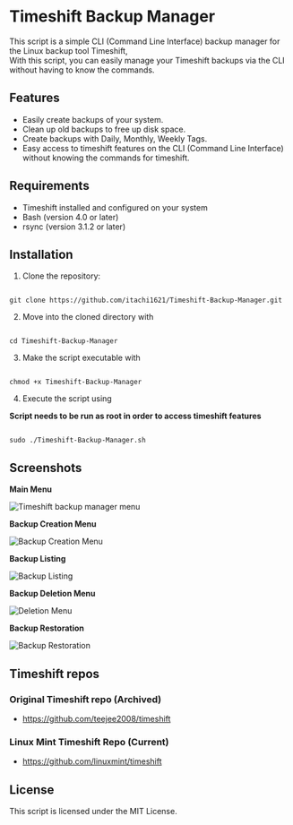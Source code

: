# Timeshift Backup Manager

This script is a simple CLI (Command Line Interface) backup manager for the Linux backup tool Timeshift,  
With this script, you can easily manage your Timeshift backups via the CLI
without having to know the commands.


## Features
- Easily create backups of your system.
- Clean up old backups to free up disk space.
- Create backups with Daily, Monthly, Weekly Tags.
- Easy access to timeshift features on the CLI (Command Line Interface) without knowing the commands for timeshift.

## Requirements
- Timeshift installed and configured on your system
- Bash (version 4.0 or later)
- rsync (version 3.1.2 or later)

## Installation

1. Clone the repository: 
``` 

git clone https://github.com/itachi1621/Timeshift-Backup-Manager.git 

```
2. Move into the cloned directory with 

``` 

cd Timeshift-Backup-Manager 

```
3. Make the script executable with

``` 

chmod +x Timeshift-Backup-Manager 

```
4. Execute the script using

 **Script needs to be run as root in order to access timeshift features**

``` 

sudo ./Timeshift-Backup-Manager.sh 

```


## Screenshots

**Main Menu**

![Timeshift backup manager menu](https://user-images.githubusercontent.com/62318474/228902206-57caadaf-0c49-4c31-9aad-552b79049acc.png)

**Backup Creation Menu**

![Backup Creation Menu](https://user-images.githubusercontent.com/62318474/229012919-745848b2-6018-42ea-8f38-d40a94518da4.png)

**Backup Listing**

![Backup Listing](https://user-images.githubusercontent.com/62318474/229013480-2cbced32-e788-41ab-b429-a2ba6eebf202.png)


**Backup Deletion Menu**


![Deletion Menu](https://user-images.githubusercontent.com/62318474/229013075-1a4bec41-d0f2-4b28-b59d-1baa58f4ff69.png)

**Backup Restoration**


![Backup Restoration](https://user-images.githubusercontent.com/62318474/229013884-26e33ed9-ac99-4af7-9c56-50ae04c049e5.png)


## Timeshift repos
### Original Timeshift repo (Archived)
- https://github.com/teejee2008/timeshift
### Linux Mint Timeshift Repo (Current)
- https://github.com/linuxmint/timeshift


## License
This script is licensed under the MIT License.
